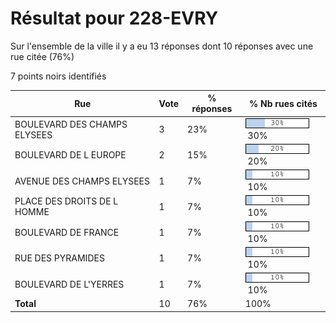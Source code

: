 # Résultat pour 228-EVRY

Sur l'ensemble de la ville il y a eu 13 réponses dont 10 réponses avec une rue citée (76%)

7 points noirs identifiés

| Rue | Vote | % réponses | % Nb rues cités|
|-----|------|------------|----------------|
| BOULEVARD DES CHAMPS ELYSEES | 3 | 23% | <img src="../../img/bar_30.gif" />&nbsp;30%|
| BOULEVARD DE L EUROPE | 2 | 15% | <img src="../../img/bar_20.gif" />&nbsp;20%|
| AVENUE DES CHAMPS ELYSEES | 1 | 7% | <img src="../../img/bar_10.gif" />&nbsp;10%|
| PLACE DES DROITS DE L HOMME | 1 | 7% | <img src="../../img/bar_10.gif" />&nbsp;10%|
| BOULEVARD DE FRANCE | 1 | 7% | <img src="../../img/bar_10.gif" />&nbsp;10%|
| RUE DES PYRAMIDES | 1 | 7% | <img src="../../img/bar_10.gif" />&nbsp;10%|
| BOULEVARD DE L'YERRES | 1 | 7% | <img src="../../img/bar_10.gif" />&nbsp;10%|
| **Total** | 10 | 76% | 100%|
